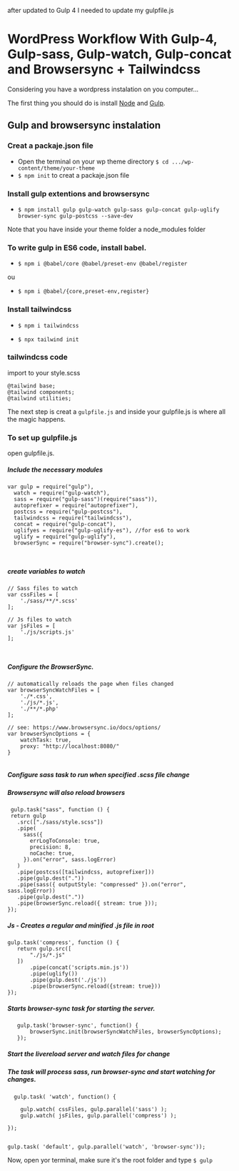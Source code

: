 after updated to Gulp 4 I needed to update my gulpfile.js
# WordPress Workflow With Gulp-4, Gulp-sass, Gulp-watch, Gulp-concat and Browsersync + Tailwindcss

Considering you have a wordpress instalation on you computer... 

The first thing you should do is install [Node](https://nodejs.org) and [Gulp](https://gulpjs.com/).

## Gulp and browsersync instalation

### Creat a packaje.json file

* Open the terminal on your wp theme directory `$ cd .../wp-content/theme/your-theme`
* `$ npm init` to creat a packaje.json file

### Install gulp extentions and browsersync

* `$ npm install gulp gulp-watch gulp-sass gulp-concat gulp-uglify browser-sync gulp-postcss --save-dev`

Note that you have inside your theme folder a node_modules folder

### To write gulp in ES6 code, install babel.

* `$ npm i @babel/core @babel/preset-env @babel/register`

ou

* `$ npm i @babel/{core,preset-env,register}`

###  Install tailwindcss

* `$ npm i tailwindcss`

* `$ npx tailwind init`

### tailwindcss code

import to your style.scss

```
@tailwind base;
@tailwind components;
@tailwind utilities;
```


The next step is creat a `gulpfile.js` and inside your gulpfile.js is where all the magic happens.

### To set up gulpfile.js

open gulpfile.js.

##### Include the necessary modules
```
var gulp = require("gulp"),
  watch = require("gulp-watch"),
  sass = require("gulp-sass")(require("sass")),
  autoprefixer = require("autoprefixer"),
  postcss = require("gulp-postcss"),
  tailwindcss = require("tailwindcss"),
  concat = require("gulp-concat"),
  uglifyes = require("gulp-uglify-es"), //for es6 to work
  uglify = require("gulp-uglify"),
  browserSync = require("browser-sync").create();
    
    
```

##### create variables to watch
```
// Sass files to watch
var cssFiles = [
    './sass/**/*.scss'
];

// Js files to watch
var jsFiles = [
    './js/scripts.js'
];
    
    
```

##### Configure the BrowserSync.
```
// automatically reloads the page when files changed
var browserSyncWatchFiles = [
    './*.css',
    './js/*.js',
    './**/*.php'
];

// see: https://www.browsersync.io/docs/options/
var browserSyncOptions = {
    watchTask: true,
    proxy: "http://localhost:8080/" 
}
  
```
##### Configure sass task to run when specified .scss file change
##### Browsersync will also reload browsers
 ```
  gulp.task("sass", function () {
  return gulp
    .src(["./sass/style.scss"])
    .pipe(
      sass({
        errLogToConsole: true,
        precision: 8,
        noCache: true,
      }).on("error", sass.logError)
    )
    .pipe(postcss([tailwindcss, autoprefixer]))
    .pipe(gulp.dest("."))
    .pipe(sass({ outputStyle: "compressed" }).on("error", sass.logError))
    .pipe(gulp.dest("."))
    .pipe(browserSync.reload({ stream: true }));
});
 ```
 
 ##### Js - Creates a regular and minified .js file in root
 ```
gulp.task('compress', function () {
    return gulp.src([
        "./js/*.js"
    ])
        .pipe(concat('scripts.min.js'))
        .pipe(uglify())
        .pipe(gulp.dest('./js'))
        .pipe(browserSync.reload({stream: true}))
});
 ```
 
 ##### Starts browser-sync task for starting the server.
 ```
    gulp.task('browser-sync', function() {
        browserSync.init(browserSyncWatchFiles, browserSyncOptions);
    });
 ```
 
##### Start the livereload server and watch files for change
##### The task will process sass, run browser-sync and start watching for changes.
```
  gulp.task( 'watch', function() {

    gulp.watch( cssFiles, gulp.parallel('sass') );
    gulp.watch( jsFiles, gulp.parallel('compress') );

});


gulp.task( 'default', gulp.parallel('watch', 'browser-sync'));

```

Now, open yor terminal, make sure it's the root folder and type `$ gulp ` 

